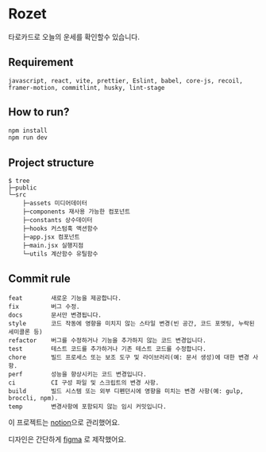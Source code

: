 # Rozet

타로카드로 오늘의 운세를 확인할수 있습니다.

## Requirement
```
javascript, react, vite, prettier, Eslint, babel, core-js, recoil, framer-motion, commitlint, husky, lint-stage
```

## How to run? 
```bash
npm install
npm run dev
```

## Project structure
```
$ tree
├─public
└─src
    ├─assets 미디어데이터
    ├─components 재사용 가능한 컴포넌트
    ├─constants 상수데이터
    ├─hooks 커스텀훅 액션함수
    ├─app.jsx 컴포넌트
    ├─main.jsx 실행지점
    └─utils 계산함수 유틸함수
```

## Commit rule
```
feat        새로운 기능을 제공합니다.
fix         버그 수정.
docs        문서만 변경됩니다.
style       코드 작동에 영향을 미치지 않는 스타일 변경(빈 공간, 코드 포멧팅, 누락된 세미콜론 등)
refactor    버그를 수정하거나 기능을 추가하지 않는 코드 변경입니다.
test        테스트 코드를 추가하거나 기존 테스트 코드를 수정합니다.
chore       빌드 프로세스 또는 보조 도구 및 라이브러리(예: 문서 생성)에 대한 변경 사항.
perf        성능을 향상시키는 코드 변경입니다.
ci          CI 구성 파일 및 스크립트의 변경 사항.
build       빌드 시스템 또는 외부 디펜던시에 영향을 미치는 변경 사항(예: gulp, broccli, npm).
temp        변경사항에 포함되지 않는 임시 커밋입니다.
```

이 프로젝트는 [notion](https://gaudy-baryonyx-7e4.notion.site/Rozet-f430db6ee9044cd7a6c094e11c7edffb?pvs=4)으로 관리했어요.

디자인은 간단하게 [figma](https://www.figma.com/file/lrJ23tmQquC2itAwnH0pqZ/ROZET?type=design&mode=design&t=oTHfc7sjFo4SyOL9-1) 로 제작했어요.